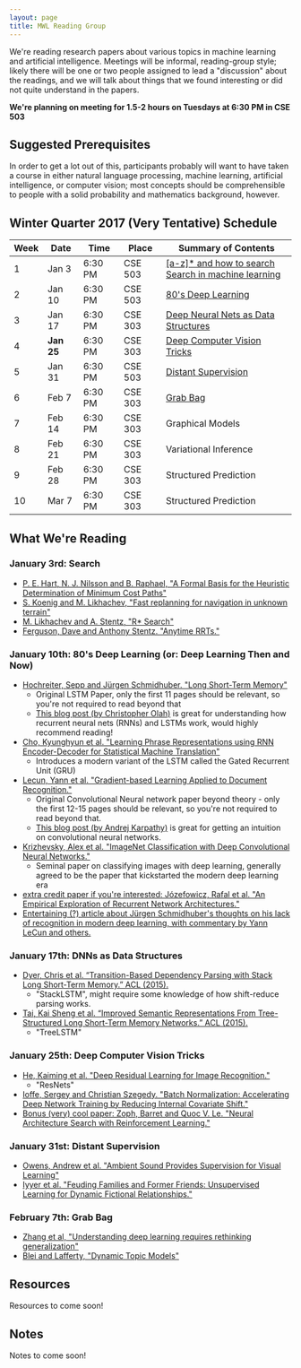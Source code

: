 ```yaml
---
layout: page
title: MWL Reading Group
---
```


We're reading research papers about various topics in machine learning and
artificial intelligence. Meetings will be informal, reading-group style; likely
there will be one or two people assigned to lead a "discussion" about the
readings, and we will talk about things that we found interesting or did not
quite understand in the papers.

**We're planning on meeting for 1.5-2 hours on Tuesdays at 6:30 PM in CSE 503**

## Suggested Prerequisites

In order to get a lot out of this, participants probably will want to have taken
a course in either natural language processing, machine learning, artificial
intelligence, or computer vision; most concepts should be comprehensible to
people with a solid probability and mathematics background, however.

## Winter Quarter 2017 (Very Tentative) Schedule

| Week | Date | Time | Place | Summary of Contents |
|------|------|------|-------|-----------------------------------------------------|
| 1 | Jan 3 | 6:30 PM | CSE 503 | [[a-z]* and how to search<br>Search in machine learning](#january-3rd-search) |
| 2 | Jan 10 | 6:30 PM | CSE 503 | [80's Deep Learning](#january-10th-80s-deep-learning-or-deep-learning-then-and-now) |
| 3 | Jan 17 | 6:30 PM | CSE 303 | [Deep Neural Nets as Data Structures](#january-17th-dnns-as-data-structures) |
| 4 | **Jan 25** | 6:30 PM | CSE 303 | [Deep Computer Vision Tricks](#january-25th-deep-computer-vision-tricks) |
| 5 | Jan 31 | 6:30 PM | CSE 503 | [Distant Supervision](#january-31st-distant-supervision) |
| 6 | Feb 7 | 6:30 PM | CSE 303 | [Grab Bag](#february-7th-grab-bag) |
| 7 | Feb 14 | 6:30 PM | CSE 303 | Graphical Models |
| 8 | Feb 21 | 6:30 PM | CSE 303 | Variational Inference |
| 9 | Feb 28 | 6:30 PM | CSE 303 | Structured Prediction |
| 10 | Mar 7 | 6:30 PM | CSE 303 | Structured Prediction |

## What We're Reading

### January 3rd: Search
  - [P. E. Hart, N. J. Nilsson and B. Raphael, "A Formal Basis for the Heuristic Determination of Minimum Cost Paths"](http://ai.stanford.edu/~nilsson/OnlinePubs-Nils/PublishedPapers/astar.pdf)
  - [S. Koenig and M. Likhachev, "Fast replanning for navigation in unknown terrain"](https://pdfs.semanticscholar.org/e782/3d7c5fdf7145e241fc70b13958815231eee8.pdf)
  - [M. Likhachev and A. Stentz, "R* Search"](https://pdfs.semanticscholar.org/8807/f78517dbe60acb44434bfd901ce14b24b01b.pdf)
  - [Ferguson, Dave and Anthony Stentz. "Anytime RRTs."](https://pdfs.semanticscholar.org/0978/cf6a89df6b6146c93550621d39f95c838175.pdf)
  
### January 10th: 80's Deep Learning (or: Deep Learning Then and Now)
  - [Hochreiter, Sepp and Jürgen Schmidhuber. "Long Short-Term Memory"](https://pdfs.semanticscholar.org/744d/cb85b8a36a7cf6b382ba100965de717ebe91.pdf)
    - Original LSTM Paper, only the first 11 pages should be relevant, so you're
      not required to read beyond that
    - [This blog post (by Christopher Olah)](http://colah.github.io/posts/2015-08-Understanding-LSTMs/)
      is great for understanding how recurrent neural nets (RNNs) and LSTMs
      work, would highly recommend reading!
  - [Cho, Kyunghyun et al. "Learning Phrase Representations using RNN Encoder-Decoder for Statistical Machine Translation"](https://pdfs.semanticscholar.org/e2ce/a79e832e0fe999efba16fd621f84cd322371.pdf)
    - Introduces a modern variant of the LSTM called the Gated Recurrent Unit
      (GRU)
  - [Lecun, Yann et al. "Gradient-based Learning Applied to Document Recognition."](https://pdfs.semanticscholar.org/d1cf/aea6c9b1d42aa823137bb33cea3d01c6536e.pdf)
    - Original Convolutional Neural network paper beyond theory - only the first
      12-15 pages should be relevant, so you're not required to read beyond
      that.
    - [This blog post (by Andrej Karpathy)](http://karpathy.github.io/2015/10/25/selfie/)
      is great for getting an intuition on convolutional neural networks.
  - [Krizhevsky, Alex et al. "ImageNet Classification with Deep Convolutional Neural Networks."](https://pdfs.semanticscholar.org/2315/fc6c2c0c4abd2443e26a26e7bb86df8e24cc.pdf)
    - Seminal paper on classifying images with deep learning, generally agreed
      to be the paper that kickstarted the modern deep learning era
  - [extra credit paper if you're interested: Józefowicz, Rafal et al. "An Empirical Exploration of Recurrent Network Architectures."](https://pdfs.semanticscholar.org/324f/c9c732116fa81624faad07524039f193cede.pdf)
  - [Entertaining (?) article about Jürgen Schmidhuber's thoughts on his lack of recognition in modern deep learning, with commentary by Yann LeCun and others.](http://www.nytimes.com/2016/11/27/technology/artificial-intelligence-pioneer-jurgen-schmidhuber-overlooked.html)
  
### January 17th: DNNs as Data Structures
  - [Dyer, Chris et al. “Transition-Based Dependency Parsing with Stack Long Short-Term Memory.” ACL (2015).](https://pdfs.semanticscholar.org/aa8d/3cb91d00aa7e981d9686e07c99505aba4fd8.pdf)
    - "StackLSTM", might require some knowledge of how shift-reduce parsing works.
  - [Tai, Kai Sheng et al. “Improved Semantic Representations From Tree-Structured Long Short-Term Memory Networks.” ACL (2015).](https://pdfs.semanticscholar.org/b251/b79996e475d22dd7081387c435e67e087043.pdf)
    - "TreeLSTM"
    
### January 25th: Deep Computer Vision Tricks
  - [He, Kaiming et al. "Deep Residual Learning for Image Recognition."](https://pdfs.semanticscholar.org/c30d/63fe81f4ef461277ed69c4f1ac61d1d8c817.pdf)
    - "ResNets"
  - [Ioffe, Sergey and Christian Szegedy. "Batch Normalization: Accelerating Deep Network Training by Reducing Internal Covariate Shift."](https://pdfs.semanticscholar.org/298e/77753a499c28a2220dc5924f55f8a6468be5.pdf)
  - [Bonus (very) cool paper: Zoph, Barret and Quoc V. Le. "Neural Architecture Search with Reinforcement Learning."](https://www.semanticscholar.org/paper/Neural-Architecture-Search-with-Reinforcement-Zoph-Le/cc75a5324180677866c19d0429ae3f8f5a568ed6)
  
### January 31st: Distant Supervision
  - [Owens, Andrew et al. "Ambient Sound Provides Supervision for Visual Learning"](https://arxiv.org/pdf/1608.07017v2.pdf)
  - [Iyyer et al. "Feuding Families and Former Friends: Unsupervised Learning for Dynamic Fictional Relationships."](https://cs.umd.edu/~miyyer/pubs/2016_naacl_relationships.pdf)

### February 7th: Grab Bag
  - [Zhang et al, "Understanding deep learning requires rethinking generalization"](https://arxiv.org/pdf/1611.03530v1.pdf)
  - [Blei and Lafferty, "Dynamic Topic Models"](http://repository.cmu.edu/cgi/viewcontent.cgi?article=2036&context=compsci)

## Resources

Resources to come soon!

## Notes

Notes to come soon!
